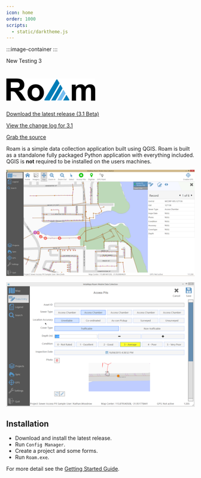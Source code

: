 ```yaml
---
icon: home
order: 1000
scripts:
  - static/darktheme.js
---
```


:::image-container :::

New Testing 3

# ![](images/roam-icon.png)

[Download the latest release (3.1 Beta)](https://github.com/terry-longmacch/Roam/releases)

[View the change log for 3.1](features/Features-3.1)

[Grab the source](https://github.com/terry-longmacch/Roam)

Roam is a simple data collection application built using QGIS. Roam is built as a standalone fully packaged Python application with everything included. QGIS is **not** required to be installed on the users machines.

![a](images/release.PNG)

![](images/release-capture.png)

## Installation

- Download and install the latest release.
- Run `Config Manager`.
- Create a project and some forms.
- Run `Roam.exe`.

For more detail see the [Getting Started Guide](adminguide/gettingstarted).

